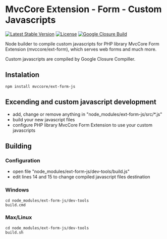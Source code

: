 # MvcCore Extension - Form - Custom Javascripts

[![Latest Stable Version](https://img.shields.io/badge/Stable-v4.0.0-brightgreen.svg?style=plastic)](https://github.com/mvccore/ext-form-js/releases)
[![License](https://img.shields.io/badge/Licence-BSD-brightgreen.svg?style=plastic)](https://mvccore.github.io/docs/mvccore/4.0.0/LICENCE.md)
[![Google Closure Build](https://img.shields.io/badge/Google%20Closure%20Build-passing-brightgreen.svg?style=plastic)](https://developers.google.com/closure/compiler/)

Node builder to compile custom javascripts for PHP library MvcCore Form Extension (mvccore/ext-form), which serves web forms and much more.

Custom javascripts are compiled by Google Closure Compiller.

## Instalation
```shell
npm install mvccore/ext-form-js
```

## Excending and custom javascript development
- add, change or remove anything in "node_modules/ext-form-js/src/*.js"
- build your new javascript files
- configure PHP library MvcCore Form Extension to use your custom javascripts

## Building

### Configuration
- open file "node_modules/ext-form-js/dev-tools/build.js"
- edit lines 14 and 15 to change compiled javascript files destination

### Windows
```shell
cd node_modules/ext-form-js/dev-tools
build.cmd
```

### Max/Linux
```shell
cd node_modules/ext-form-js/dev-tools
build.sh
```
